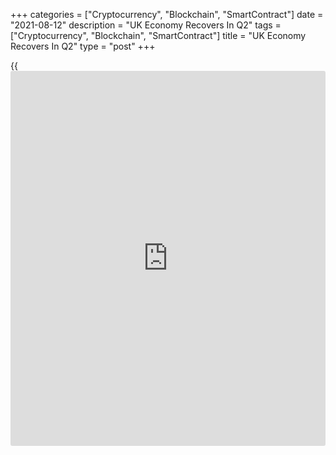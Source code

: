 +++
categories = ["Cryptocurrency", "Blockchain", "SmartContract"]
date = "2021-08-12"
description = "UK Economy Recovers In Q2"
tags = ["Cryptocurrency", "Blockchain", "SmartContract"]
title = "UK Economy Recovers In Q2"
type = "post"
+++

{{<iframe id="large-banner" src="https://www.bounty.group/#slide=17.0" width="100%" height="600" scrolling="no" style="border: 0px solid rgb(216, 221, 230); border-radius: 3px;">}}

The UK [economy][1] recovered strongly in the second quarter, following
the easing of coronavirus restrictions, the first quarterly estimates
from the Office for National Statistics showed on Thursday.

Gross domestic product grew 4.8 percent sequentially in the second
quarter, reversing a 1.6 percent fall in the first quarter. The rate
matched economists' expectations.

Nonetheless, the level of GDP was 4.4 percent below its pre-pandemic
level.

In June, GDP growth improved to 1 percent from 0.6 percent in May. This
was faster than the economists' forecast of 0.8 percent and marked the
fifth consecutive month of growth.

On the production-side, services continued to be the main contributor to
GDP's recovery in June 2021, growing 1.5 percent in June, following a
revised 0.7 percent growth in May.

Production output fell 0.7 percent in June, as planned temporary
closures for maintenance of oil field production sites once again hit
output. At the same time, manufacturing output rose 0.2 percent, after
rising 0.1 percent in May.

Construction output contracted for a third consecutive month, with
output down by 1.3 percent in June.

Data revealed that [business][2] investment increased 2.4 percent in the
second quarter, though it was still 15.3 percent below its pre-pandemic
levels.

Another report from the ONS showed that the visible trade gap widened to
GBP 11.98 billion in June from GBP 9.6 billion in May. At the same time,
the trade in services logged a surplus of GBP 9.47 billion, slightly up
from GBP 9.44 billion in the prior month.

As a result, total trade balance posted a shortfall of GBP 2.5 billion
in June versus -GBP 163 million a month ago.

For comments and feedback [contact](https://www.playgroundfx.com/contact/): editorial@rtt[news](https://www.letsplayfx.com/blog/forex-news-website/).com

[Economic News][1]

 **What parts of the world are seeing the best (and worst) economic
performances lately? Click[here][3] to check out our [Econ Scorecard][3]
and find out! See up-to-the-moment [ranking](https://www.playgroundfx.com/blog/crypto-exchange-ranking/)s for the best and worst
performers in [GDP][3], [unemployment rate][4], [inflation][5] and much
more.**

   1. www.rtt[news](https://www.letsplayfx.com/blog/forex-news-website/).com/Content/EconomicNews.aspx
   2. www.rtt[news](https://www.letsplayfx.com/blog/forex-news-website/).com/Content/Business.aspx
   3. www.rtt[news](https://www.letsplayfx.com/blog/forex-news-website/).com/economic-scorecard/world-rank/GDP/highest-performance.aspx
   4. www.rtt[news](https://www.letsplayfx.com/blog/forex-news-website/).com/economic-scorecard/world-rank/unemployment-rate/lowest-performance.aspx
   5. www.rtt[news](https://www.letsplayfx.com/blog/forex-news-website/).com/economic-scorecard/world-rank/CPI/highest-performance.aspx